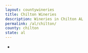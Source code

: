 ```yaml
---
layout: countywineries
title: Chilton Wineries
description: Wineries in Chilton AL
permalink: /al/chilton/
county: chilton
state: al
---
```

-
